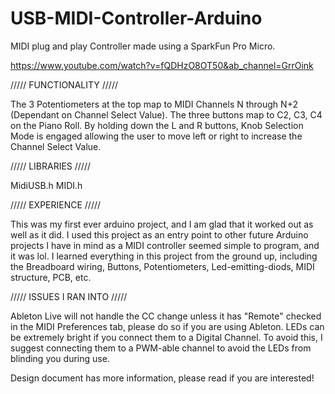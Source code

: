 # USB-MIDI-Controller-Arduino
MIDI plug and play Controller made using a SparkFun Pro Micro. 

https://www.youtube.com/watch?v=fQDHzO8OT50&ab_channel=GrrOink

///// FUNCTIONALITY /////

The 3 Potentiometers at the top map to MIDI Channels N through N+2 (Dependant on Channel Select Value). The three buttons map to C2, C3, C4 on the Piano Roll.
By holding down the L and R buttons, Knob Selection Mode is engaged allowing the user to move left or right to increase the Channel Select Value.
  
///// LIBRARIES /////

MidiUSB.h
MIDI.h

///// EXPERIENCE /////

This was my first ever arduino project, and I am glad that it worked out as well as it did. I used this project as an entry point to other future Arduino projects I have in mind as a MIDI controller seemed simple to program, and it was lol. I learned everything in this project from the ground up, including the Breadboard wiring, Buttons, Potentiometers, Led-emitting-diods, MIDI structure, PCB, etc.

///// ISSUES I RAN INTO /////

Ableton Live will not handle the CC change unless it has "Remote" checked in the MIDI Preferences tab, please do so if you are using Ableton. LEDs can be extremely bright if you connect them to a Digital Channel. To avoid this, I suggest connecting them to a PWM-able channel to avoid the LEDs from blinding you during use.

Design document has more information, please read if you are interested!
